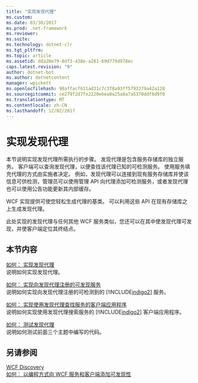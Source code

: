 ```yaml
---
title: "实现发现代理"
ms.custom: 
ms.date: 03/30/2017
ms.prod: .net-framework
ms.reviewer: 
ms.suite: 
ms.technology: dotnet-clr
ms.tgt_pltfrm: 
ms.topic: article
ms.assetid: dda20e79-8df3-438e-a281-69d779d978ec
caps.latest.revision: "9"
author: dotnet-bot
ms.author: dotnetcontent
manager: wpickett
ms.openlocfilehash: 98affacf611ad31c7c3f8a93ff5793279a42a128
ms.sourcegitcommit: ce279f2d7fe2220e6ea0a25a8a7a5370ddf8d9f0
ms.translationtype: MT
ms.contentlocale: zh-CN
ms.lasthandoff: 12/02/2017
---
```

# <a name="implementing-a-discovery-proxy"></a>实现发现代理
本节说明实现发现代理所需执行的步骤。 发现代理是包含服务存储库的独立服务。 客户端可以查询发现代理，以便查找该代理已知的可检测服务。 使用服务填充代理的方式由实施者决定。 例如，发现代理可以连接到现有服务存储库并使该信息可供检测，管理员可以使用管理 API 向代理添加可检测服务，或者发现代理也可以使用公告功能更新其内部缓存。  
  
 WCF 实现提供可使您轻松生成代理的基类。 可以利用这些 API 在现有存储库之上生成发现代理。  
  
 此处实现的发现代理与任何其他 WCF 服务类似，您还可以在其中使发现代理可发现，并使客户端定位其终结点。  
  
## <a name="in-this-section"></a>本节内容  
 [如何： 实现发现代理](../../../../docs/framework/wcf/feature-details/how-to-implement-a-discovery-proxy.md)  
 说明如何实现发现代理。  
  
 [如何： 实现向发现代理注册的可发现服务](../../../../docs/framework/wcf/feature-details/discoverable-service-that-registers-with-the-discovery-proxy.md)  
 说明如何实现向发现代理注册的可检测到的 [!INCLUDE[indigo2](../../../../includes/indigo2-md.md)] 服务。  
  
 [如何： 实现使用发现代理查找服务的客户端应用程序](../../../../docs/framework/wcf/feature-details/client-app-discovery-proxy-to-find-a-service.md)  
 说明如何实现使用发现代理搜索服务的 [!INCLUDE[indigo2](../../../../includes/indigo2-md.md)] 客户端应用程序。  
  
 [如何： 测试发现代理](../../../../docs/framework/wcf/feature-details/how-to-test-the-discovery-proxy.md)  
 说明如何测试前面三个主题中编写的代码。  
  
## <a name="see-also"></a>另请参阅  
 [WCF Discovery](../../../../docs/framework/wcf/feature-details/wcf-discovery.md)  
 [如何： 以编程方式向 WCF 服务和客户端添加可发现性](../../../../docs/framework/wcf/feature-details/how-to-programmatically-add-discoverability-to-a-wcf-service-and-client.md)
